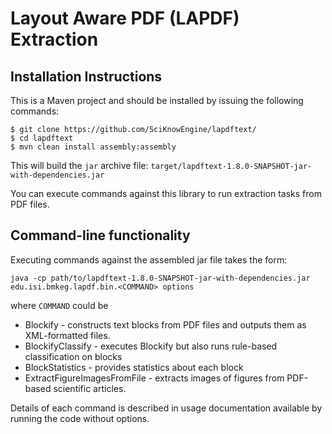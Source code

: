 # Layout Aware PDF (LAPDF) Extraction 

## Installation Instructions 

This is a Maven project and should be installed by issuing the following commands:
```
$ git clone https://github.com/SciKnowEngine/lapdftext/
$ cd lapdftext
$ mvn clean install assembly:assembly
```
This will build the `jar` archive file: `target/lapdftext-1.8.0-SNAPSHOT-jar-with-dependencies.jar`

You can execute commands against this library to run extraction tasks from PDF files. 

## Command-line functionality 

Executing commands against the assembled jar file takes the form: 
```
java -cp path/to/lapdftext-1.8.0-SNAPSHOT-jar-with-dependencies.jar edu.isi.bmkeg.lapdf.bin.<COMMAND> options
```
where `COMMAND` could be 

* Blockify - constructs text blocks from PDF files and outputs them as XML-formatted files.
* BlockifyClassify - executes Blockify but also runs rule-based classification on blocks
* BlockStatistics - provides statistics about each block
* ExtractFigureImagesFromFile - extracts images of figures from PDF-based scientific articles. 

Details of each command is described in usage documentation available by running the code without options. 
